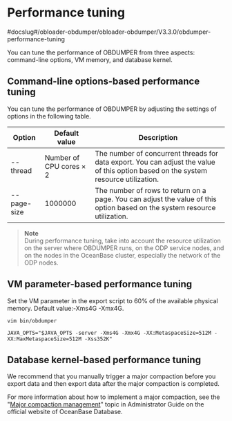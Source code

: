 Performance tuning 
=======================================
#docslug#/obloader-obdumper/obloader-obdumper/V3.3.0/obdumper-performance-tuning


You can tune the performance of OBDUMPER from three aspects: command-line options, VM memory, and database kernel. 

Command-line options-based performance tuning 
------------------------------------------------------------------

You can tune the performance of OBDUMPER by adjusting the settings of options in the following table.


| **Option**  |      Default value      |                                                             Description                                                             |
|-------------|-------------------------|-------------------------------------------------------------------------------------------------------------------------------------|
| --thread    | Number of CPU cores × 2 | The number of concurrent threads for data export. You can adjust the value of this option based on the system resource utilization. |
| --page-size | 1000000                   | The number of rows to return on a page. You can adjust the value of this option based on the system resource utilization.           |


> **Note**  
> During performance tuning, take into account the resource utilization on the server where OBDUMPER runs, on the ODP service nodes, and on the nodes in the OceanBase cluster, especially the network of the ODP nodes.

VM parameter-based performance tuning 
----------------------------------------------------------

Set the VM parameter in the export script to 60% of the available physical memory. Default value:-Xms4G -Xmx4G. 

```shell
vim bin/obdumper

JAVA_OPTS="$JAVA_OPTS -server -Xms4G -Xmx4G -XX:MetaspaceSize=512M -XX:MaxMetaspaceSize=512M -Xss352K"
```



Database kernel-based performance tuning 
-------------------------------------------------------------

We recommend that you manually trigger a major compaction before you export data and then export data after the major compaction is completed. 

For more information about how to implement a major compaction, see the "[Major compaction management](https://www.oceanbase.com/en/docs/enterprise/oceanbase-database-en/V3.2.2/10000000000387103)" topic in Administrator Guide on the official website of OceanBase Database.
